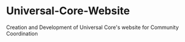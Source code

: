 # Universal-Core-Website
Creation and Development of Universal Core's website for Community Coordination
